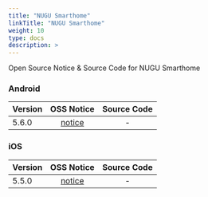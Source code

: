 ```yaml
---
title: "NUGU Smarthome"
linkTitle: "NUGU Smarthome"
weight: 10
type: docs
description: >
---
```


Open Source Notice & Source Code for NUGU Smarthome

### Android

| Version | OSS Notice | Source Code |
|---|:---:|:---:|
| 5.6.0 | [notice](https://opensource.sktelecom.com/compliance_artifacts/nugu_smarthome/android/5.6.0/Smarthome_android_5.6.0_OSS_Notice.htm)  | - |

### iOS

| Version | OSS Notice | Source Code |
|---|:---:|:---:|
| 5.5.0 | [notice](https://opensource.sktelecom.com/compliance_artifacts/nugu_smarthome/ios/5.5.0/Smarthome_ios_5.5.0_OSS_Notice.html)  | - |